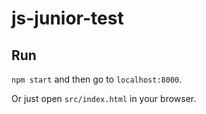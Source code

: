 # js-junior-test

## Run
`npm start` and then go to `localhost:8000`.

Or just open `src/index.html` in your browser.